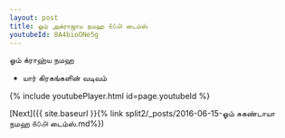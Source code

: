 ```yaml
---
layout: post
title: ஓம் அக்ராஜாய நமஹ ௧௦௮ டைம்ஸ்
youtubeId: 8A4bioONe5g
---
```

 
 
 ஓம் க்ராஹ்ய நமஹ  
 
 -  யார் கிரகங்களின் வடிவம் 
 
  
 
  
 
 
 
 
 
 


{% include youtubePlayer.html id=page.youtubeId %}
 
[Next]({{ site.baseurl }}{% link  split2/_posts/2016-06-15-ஓம் சுகண்டாயா நமஹ ௧௦௮ டைம்ஸ்.md%})
 

